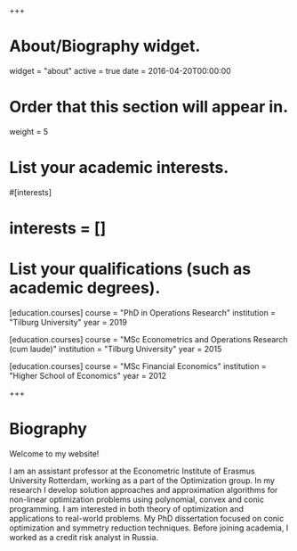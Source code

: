 +++
# About/Biography widget.
widget = "about"
active = true
date = 2016-04-20T00:00:00

# Order that this section will appear in.
weight = 5

# List your academic interests.
#[interests]
# interests = [] 

# List your qualifications (such as academic degrees).

[education.courses]
  course = "PhD in Operations Research"
  institution = "Tilburg University"
  year = 2019
  
[education.courses]
  course = "MSc Econometrics and Operations Research (cum laude)"
  institution = "Tilburg University"
  year = 2015

[education.courses]
  course = "MSc Financial Economics"
  institution = "Higher School of Economics"
  year = 2012
 
+++

# Biography
Welcome to my website!

I am an assistant professor at the Econometric Institute of Erasmus University Rotterdam, working as a part of the Optimization group. In my research I develop solution approaches and approximation algorithms for non-linear optimization problems using polynomial, convex and conic programming. I am interested in both theory of optimization and applications to real-world problems. My PhD dissertation focused on conic optimization and symmetry reduction techniques. Before joining academia, I worked as a credit risk analyst in Russia.
